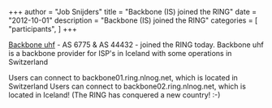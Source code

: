 +++
author = "Job Snijders"
title = "Backbone (IS) joined the RING"
date = "2012-10-01"
description = "Backbone (IS) joined the RING"
categories = [
    "participants",
]
+++

<a href="http://www.backbone.is/">Backbone uhf</a> - AS 6775 & AS 44432 - joined the RING today. Backbone uhf is a backbone provider for ISP's in Iceland with some operations in Switzerland

Users can connect to backbone01.ring.nlnog.net, which is located in Switzerland
Users can connect to backbone02.ring.nlnog.net, which is located in Iceland! (The RING has conquered a new country! :-)

